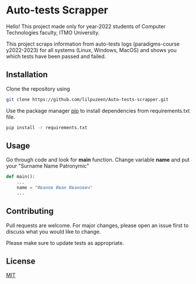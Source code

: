 # Auto-tests Scrapper

Hello! This project made only for year-2022 students of Computer Technologies faculty, ITMO University. 

This project scraps information from auto-tests logs (paradigms-course y2022-2023) for all systems (Linux, Windows, MacOS) and shows you which tests have been passed and failed.

## Installation
Clone the repository using 
```bash
git clone https://github.com/lilpuzeen/Auto-tests-scrapper.git
```
Use the package manager [pip](https://pip.pypa.io/en/stable/) to install dependencies from requirements.txt file.

```bash
pip install -r requirements.txt
```

## Usage
Go through code and look for **main** function. Change variable **name** and put your "Surname Name Patronymic"

```python
def main():
    ...
    name = "Иванов Иван Иванович"
    ...
```

## Contributing

Pull requests are welcome. For major changes, please open an issue first
to discuss what you would like to change.

Please make sure to update tests as appropriate.

## License

[MIT](https://choosealicense.com/licenses/mit/)
